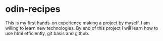 # odin-recipes
This is my first hands-on experience making a project by myself. I am willing to learn new technologies. By end of this project I will learn how to use html efficiently, git basis and github. 
